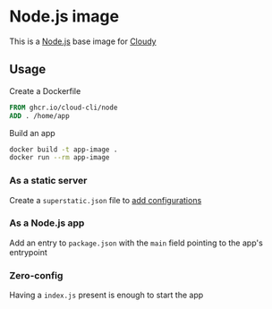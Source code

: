 # Node.js image

This is a [Node.js](https://nodejs.org/) base image for [Cloudy](https://github.com/cloud-cli)

## Usage

Create a Dockerfile 

```Dockerfile
FROM ghcr.io/cloud-cli/node
ADD . /home/app
```

Build an app

```bash
docker build -t app-image .
docker run --rm app-image
```

### As a static server

Create a `superstatic.json` file to [add configurations](https://github.com/firebase/superstatic#configuration)

### As a Node.js app

Add an entry to `package.json` with the `main` field pointing to the app's entrypoint

### Zero-config

Having a `index.js` present is enough to start the app

